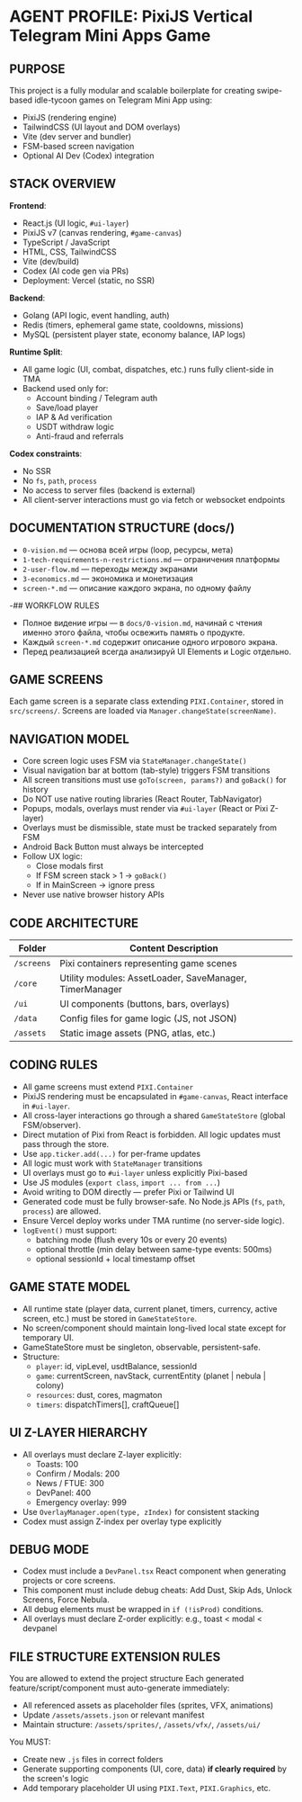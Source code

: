 # AGENT PROFILE: PixiJS Vertical Telegram Mini Apps Game

## PURPOSE
This project is a fully modular and scalable boilerplate for creating swipe-based idle-tycoon games on Telegram Mini App using:
- PixiJS (rendering engine)
- TailwindCSS (UI layout and DOM overlays)
- Vite (dev server and bundler)
- FSM-based screen navigation
- Optional AI Dev (Codex) integration

## STACK OVERVIEW
**Frontend**:  
- React.js (UI logic, `#ui-layer`)  
- PixiJS v7 (canvas rendering, `#game-canvas`)  
- TypeScript / JavaScript  
- HTML, CSS, TailwindCSS  
- Vite (dev/build)  
- Codex (AI code gen via PRs)  
- Deployment: Vercel (static, no SSR)  

**Backend**:  
- Golang (API logic, event handling, auth)  
- Redis (timers, ephemeral game state, cooldowns, missions)  
- MySQL (persistent player state, economy balance, IAP logs)

**Runtime Split**:
- All game logic (UI, combat, dispatches, etc.) runs fully client-side in TMA
- Backend used only for:
  - Account binding / Telegram auth
  - Save/load player 
  - IAP & Ad verification
  - USDT withdraw logic
  - Anti-fraud and referrals

**Codex constraints**:
- No SSR
- No `fs`, `path`, `process`
- No access to server files (backend is external)
- All client-server interactions must go via fetch or websocket endpoints

## DOCUMENTATION STRUCTURE (docs/)
- `0-vision.md` — основа всей игры (loop, ресурсы, мета)
- `1-tech-requirements-n-restrictions.md` — ограничения платформы
- `2-user-flow.md` — переходы между экранами
- `3-economics.md` — экономика и монетизация
- `screen-*.md` — описание каждого экрана, по одному файлу

-## WORKFLOW RULES
- Полное видение игры — в `docs/0-vision.md`, начинай с чтения именно этого файла, чтобы освежить память о продукте.
- Каждый `screen-*.md` содержит описание одного игрового экрана.
- Перед реализацией всегда анализируй UI Elements и Logic отдельно.

## GAME SCREENS
Each game screen is a separate class extending `PIXI.Container`, stored in `src/screens/`.
Screens are loaded via `Manager.changeState(screenName)`.

## NAVIGATION MODEL
- Core screen logic uses FSM via `StateManager.changeState()`
- Visual navigation bar at bottom (tab-style) triggers FSM transitions
- All screen transitions must use `goTo(screen, params?)` and `goBack()` for history
- Do NOT use native routing libraries (React Router, TabNavigator)
- Popups, modals, overlays must render via `#ui-layer` (React or Pixi Z-layer)
- Overlays must be dismissible, state must be tracked separately from FSM
- Android Back Button must always be intercepted
- Follow UX logic:
  - Close modals first
  - If FSM screen stack > 1 → `goBack()`
  - If in MainScreen → ignore press
- Never use native browser history APIs

## CODE ARCHITECTURE
| Folder           | Content Description                                     |
|------------------|---------------------------------------------------------|
| `/screens`       | Pixi containers representing game scenes                |
| `/core`          | Utility modules: AssetLoader, SaveManager, TimerManager |
| `/ui`            | UI components (buttons, bars, overlays)                 |
| `/data`          | Config files for game logic (JS, not JSON)              |
| `/assets`        | Static image assets (PNG, atlas, etc.)                  |

## CODING RULES
- All game screens must extend `PIXI.Container`
- PixiJS rendering must be encapsulated in `#game-canvas`, React interface in `#ui-layer`. 
- All cross-layer interactions go through a shared `GameStateStore` (global FSM/observer).
- Direct mutation of Pixi from React is forbidden. All logic updates must pass through the store.
- Use `app.ticker.add(...)` for per-frame updates
- All logic must work with `StateManager` transitions
- UI overlays must go to `#ui-layer` unless explicitly Pixi-based
- Use JS modules (`export class`, `import ... from ...`)
- Avoid writing to DOM directly — prefer Pixi or Tailwind UI
- Generated code must be fully browser-safe. No Node.js APIs (`fs`, `path`, `process`) are allowed.
- Ensure Vercel deploy works under TMA runtime (no server-side logic).
- `logEvent()` must support:
  - batching mode (flush every 10s or every 20 events)
  - optional throttle (min delay between same-type events: 500ms)
  - optional sessionId + local timestamp offset

## GAME STATE MODEL
- All runtime state (player data, current planet, timers, currency, active screen, etc.) must be stored in `GameStateStore`.
- No screen/component should maintain long-lived local state except for temporary UI.
- GameStateStore must be singleton, observable, persistent-safe.
- Structure:
  - `player`: id, vipLevel, usdtBalance, sessionId
  - `game`: currentScreen, navStack, currentEntity (planet | nebula | colony)
  - `resources`: dust, cores, magmaton
  - `timers`: dispatchTimers[], craftQueue[]
 
## UI Z-LAYER HIERARCHY
- All overlays must declare Z-layer explicitly:
  - Toasts: 100
  - Confirm / Modals: 200
  - News / FTUE: 300
  - DevPanel: 400
  - Emergency overlay: 999
- Use `OverlayManager.open(type, zIndex)` for consistent stacking
- Codex must assign Z-index per overlay type explicitly

## DEBUG MODE
- Codex must include a `DevPanel.tsx` React component when generating projects or core screens.
- This component must include debug cheats: Add Dust, Skip Ads, Unlock Screens, Force Nebula.
- All debug elements must be wrapped in `if (!isProd)` conditions.
- All overlays must declare Z-order explicitly: e.g., toast < modal < devpanel

## FILE STRUCTURE EXTENSION RULES
You are allowed to extend the project structure
Each generated feature/script/component must auto-generate immediately:
- All referenced assets as placeholder files (sprites, VFX, animations)
- Update `/assets/assets.json` or relevant manifest
- Maintain structure: `/assets/sprites/`, `/assets/vfx/`, `/assets/ui/`

You MUST:
- Create new `.js` files in correct folders
- Generate supporting components (UI, core, data) **if clearly required** by the screen's logic
- Add temporary placeholder UI using `PIXI.Text`, `PIXI.Graphics`, etc.
